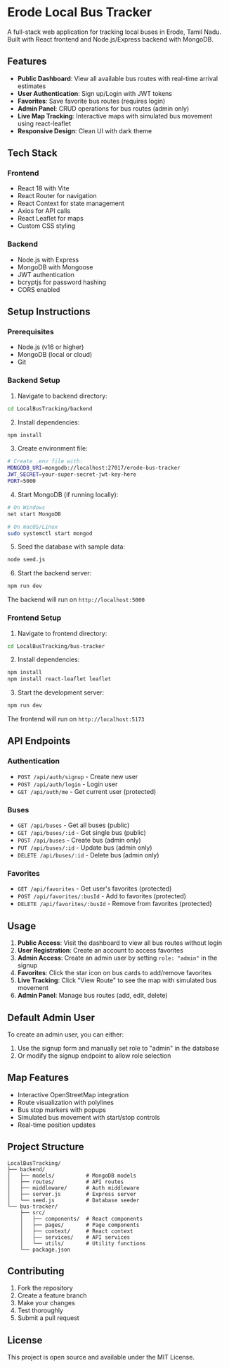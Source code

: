 # Erode Local Bus Tracker

A full-stack web application for tracking local buses in Erode, Tamil Nadu. Built with React frontend and Node.js/Express backend with MongoDB.

## Features

- **Public Dashboard**: View all available bus routes with real-time arrival estimates
- **User Authentication**: Sign up/Login with JWT tokens
- **Favorites**: Save favorite bus routes (requires login)
- **Admin Panel**: CRUD operations for bus routes (admin only)
- **Live Map Tracking**: Interactive maps with simulated bus movement using react-leaflet
- **Responsive Design**: Clean UI with dark theme

## Tech Stack

### Frontend
- React 18 with Vite
- React Router for navigation
- React Context for state management
- Axios for API calls
- React Leaflet for maps
- Custom CSS styling

### Backend
- Node.js with Express
- MongoDB with Mongoose
- JWT authentication
- bcryptjs for password hashing
- CORS enabled

## Setup Instructions

### Prerequisites
- Node.js (v16 or higher)
- MongoDB (local or cloud)
- Git

### Backend Setup

1. Navigate to backend directory:
```bash
cd LocalBusTracking/backend
```

2. Install dependencies:
```bash
npm install
```

3. Create environment file:
```bash
# Create .env file with:
MONGODB_URI=mongodb://localhost:27017/erode-bus-tracker
JWT_SECRET=your-super-secret-jwt-key-here
PORT=5000
```

4. Start MongoDB (if running locally):
```bash
# On Windows
net start MongoDB

# On macOS/Linux
sudo systemctl start mongod
```

5. Seed the database with sample data:
```bash
node seed.js
```

6. Start the backend server:
```bash
npm run dev
```

The backend will run on `http://localhost:5000`

### Frontend Setup

1. Navigate to frontend directory:
```bash
cd LocalBusTracking/bus-tracker
```

2. Install dependencies:
```bash
npm install
npm install react-leaflet leaflet
```

3. Start the development server:
```bash
npm run dev
```

The frontend will run on `http://localhost:5173`

## API Endpoints

### Authentication
- `POST /api/auth/signup` - Create new user
- `POST /api/auth/login` - Login user
- `GET /api/auth/me` - Get current user (protected)

### Buses
- `GET /api/buses` - Get all buses (public)
- `GET /api/buses/:id` - Get single bus (public)
- `POST /api/buses` - Create bus (admin only)
- `PUT /api/buses/:id` - Update bus (admin only)
- `DELETE /api/buses/:id` - Delete bus (admin only)

### Favorites
- `GET /api/favorites` - Get user's favorites (protected)
- `POST /api/favorites/:busId` - Add to favorites (protected)
- `DELETE /api/favorites/:busId` - Remove from favorites (protected)

## Usage

1. **Public Access**: Visit the dashboard to view all bus routes without login
2. **User Registration**: Create an account to access favorites
3. **Admin Access**: Create an admin user by setting `role: "admin"` in the signup
4. **Favorites**: Click the star icon on bus cards to add/remove favorites
5. **Live Tracking**: Click "View Route" to see the map with simulated bus movement
6. **Admin Panel**: Manage bus routes (add, edit, delete)

## Default Admin User

To create an admin user, you can either:
1. Use the signup form and manually set role to "admin" in the database
2. Or modify the signup endpoint to allow role selection

## Map Features

- Interactive OpenStreetMap integration
- Route visualization with polylines
- Bus stop markers with popups
- Simulated bus movement with start/stop controls
- Real-time position updates

## Project Structure

```
LocalBusTracking/
├── backend/
│   ├── models/          # MongoDB models
│   ├── routes/          # API routes
│   ├── middleware/      # Auth middleware
│   ├── server.js        # Express server
│   └── seed.js          # Database seeder
└── bus-tracker/
    ├── src/
    │   ├── components/  # React components
    │   ├── pages/       # Page components
    │   ├── context/     # React context
    │   ├── services/    # API services
    │   └── utils/       # Utility functions
    └── package.json
```

## Contributing

1. Fork the repository
2. Create a feature branch
3. Make your changes
4. Test thoroughly
5. Submit a pull request

## License

This project is open source and available under the MIT License.